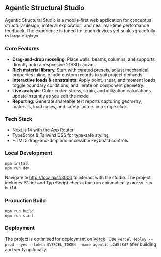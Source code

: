 ## Agentic Structural Studio

Agentic Structural Studio is a mobile-first web application for conceptual structural design, material exploration, and near real-time performance feedback. The experience is tuned for touch devices yet scales gracefully to large displays.

### Core Features

- **Drag-and-drop modeling**: Place walls, beams, columns, and supports directly onto a responsive 2D/3D canvas.
- **Rich material library**: Start with curated presets, adjust mechanical properties inline, or add custom records to suit project demands.
- **Interactive loads & constraints**: Apply point, shear, and moment loads, toggle boundary conditions, and iterate on component geometry.
- **Live analysis**: Color-coded stress, strain, and utilization calculations update instantly as you edit the model.
- **Reporting**: Generate shareable text reports capturing geometry, materials, load cases, and safety factors in a single click.

### Tech Stack

- [Next.js 14](https://nextjs.org/) with the App Router
- TypeScript & Tailwind CSS for type-safe styling
- HTML5 drag-and-drop and accessible keyboard controls

### Local Development

```bash
npm install
npm run dev
```

Navigate to [http://localhost:3000](http://localhost:3000) to interact with the studio. The project includes ESLint and TypeScript checks that run automatically on `npm run build`.

### Production Build

```bash
npm run build
npm run start
```

### Deployment

The project is optimised for deployment on [Vercel](https://vercel.com/). Use `vercel deploy --prod --yes --token $VERCEL_TOKEN --name agentic-c2d5f8d7` after building and verifying locally.
